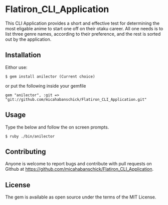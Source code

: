 # Flatiron_CLI_Application

This CLI Application provides a short and effective test for determining the most eligable anime to start one off on their otaku career. All one needs is to list three genre names, according to their preference, and the rest is sorted out by the application.


## Installation
Eithor use:
```
$ gem install anilector (Current choice)
```
or put the following inside your gemfile
```
gem "anilector", :git => "git://github.com/micahabanschick/Flatiron_CLI_Application.git"
```

## Usage 
Type the below and follow the on screen prompts.
```
$ ruby ./bin/anilector
```


## Contributing

Anyone is welcome to report bugs and contribute with pull requests on Github at https://github.com/micahabanschick/Flatiron_CLI_Application.


## License 

The gem is available as open source under the terms of the MIT License. 